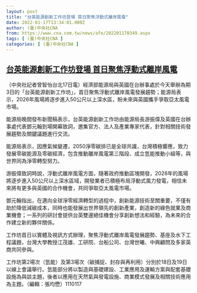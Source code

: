 ```yaml
---
layout: post
title: "台英能源創新工作坊登場 首日聚焦浮動式離岸風電"
date: 2022-01-17T13:34:01.000Z
author: (臺)中央社CNA
from: https://www.cna.com.tw/news/afe/202201170349.aspx
tags: [ (臺)中央社CNA ]
categories: [ (臺)中央社CNA ]
---
```

<!--1642426441000-->
[台英能源創新工作坊登場 首日聚焦浮動式離岸風電](https://www.cna.com.tw/news/afe/202201170349.aspx)
------

<div>
<div></div><div><p>（中央社記者曾智怡台北17日電）經濟部能源局與英國在台辦事處於今天舉辦為期3日的「台英能源創新工作坊」，首日聚焦浮動式離岸風電發展趨勢；能源局表示，2026年風場將逐步進入50公尺以上深水區，盼未來與英國攜手爭取亞太風電市場。</p><p>能源局晚間發布新聞稿表示，台英能源創新工作坊由能源局長游振偉及英國在台辦事處代表鄧元翰到場開幕致詞，邀集官方、法人及產業專家代表，針對相關技術發展趨勢及關鍵議題進行交流。</p><p>能源局表示，因應氣候變遷，2050淨零碳排已是全球共識，台灣積極響應，致力發展零碳能源及零碳經濟，包含推動離岸風電第三階段、成立氫能推動小組等，與世界同為淨零轉型努力。</p><p>游振偉致詞時說，浮動式離岸風電方面，隨著政府推動區塊開發，2026年的風場將逐步進入50公尺以上深水區域，開發業者已積極布局浮動式風力發電，相信未來將有更多與英國的合作機會，共同爭取亞太風電市場。</p><p>鄧元翰指出，在邁向全球淨零經濟轉型的過程中，創新能源技術至關重要，不僅有助於降低減碳成本，同時也能發展出世界領先的創新產業，創造新的綠色就業及商業機會；一系列的研討會提供台英雙邊絕佳機會分享創新想法和經驗，為未來的合作建立新的夥伴關係。</p><p>工作坊首日以實體及視訊方式辦理，聚焦浮動式離岸風電發展趨勢、基座及水下工程議題，台灣大學教授江茂雄、工研院、台船公司、台灣世曦、中興顧問及多家英商共同參與。</p><p>工作坊第2場次（氫能）及第3場次（碳捕捉、封存與再利用）分別於18日及19日以線上會議舉行。氫能部分將以製造與基礎建設、工業應用及運輸方案與配套基礎設施為與談主題，後者以應用在天然氣與發電設施、商業模式發展及相關技術應用為主題。（編輯：張均懋）1110117</p></div>
</div>
